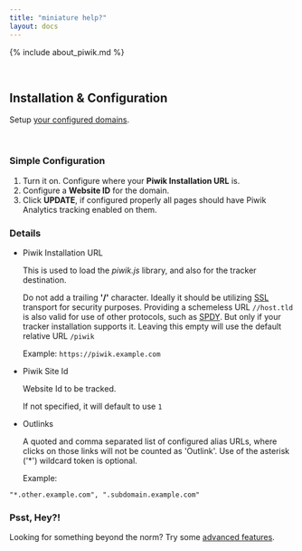 ```yaml
---
title: "miniature help?"
layout: docs
---
```



{% include about_piwik.md %}

<a name="installation">&nbsp;</a>

## Installation & Configuration
Setup [your configured domains](https://www.cloudflare.com/cloudflare-apps).

<a name="configuration">&nbsp;</a>

### Simple Configuration

1. Turn it on. Configure where your **Piwik Installation URL** is. 
2. Configure a **Website ID** for the domain.
3. Click **UPDATE**, if configured properly all pages should have Piwik Analytics tracking enabled on them.



### Details
* Piwik Installation URL

    This is used to load the *piwik.js* library, and also for the tracker destination.

    Do not add a trailing **'/'** character. Ideally it should be utilizing [SSL](https://support.cloudflare.com/forums/21317627-SSL-at-CloudFlare) transport for security purposes. Providing a schemeless URL `//host.tld` is also valid for use of other protocols, such as [SPDY](https://www.cloudflare.com/spdy). But only if your tracker installation supports it. Leaving this empty will use the default relative URL `/piwik`
    
    Example:
`https://piwik.example.com`

* Piwik Site Id

    Website Id to be tracked.

    If not specified, it will default to use `1`

* Outlinks

    A quoted and comma separated list of configured alias URLs, where clicks on those links will not be counted as 'Outlink'.
    Use of the asterisk ('\*') wildcard token is optional.

    Example:

`"*.other.example.com", ".subdomain.example.com"`


### Psst, Hey?!
Looking for something beyond the norm? 
Try some [advanced features](/help/advanced/).

